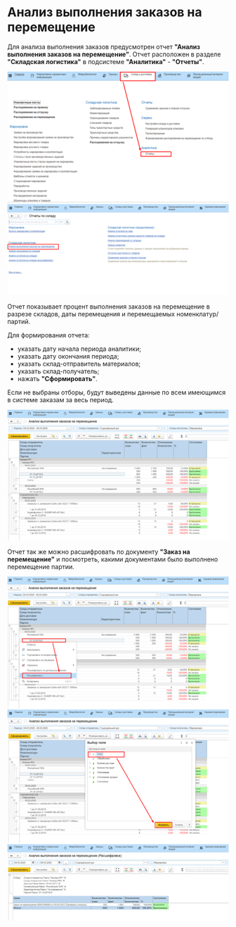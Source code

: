 # Анализ выполнения заказов на перемещение

Для анализа выполнения заказов предусмотрен отчет **"Анализ выполнения заказов на перемещение"**. Отчет расположен в разделе **"Складская логистика"** в подсистеме **"Аналитика"** - **"Отчеты"**.

![](../../../../Manufacture/Cheese/PalletMoving/PalletMoving.assets/image-18.png)
![](../../../../Manufacture/Cheese/PalletMoving/PalletMoving.assets/image-19.png)

Отчет показывает процент выполнения заказов на перемещение в разрезе складов, даты перемещения и перемещаемых номенклатур/партий.

Для формирования отчета:

- указать дату начала периода аналитики;
- указать дату окончания периода;
- указать склад-отправитель материалов;
- указать склад-получатель;
- нажать **"Сформировать"**.

Если не выбраны отборы, будут выведены данные по всем имеющимся в системе заказам за весь период.

![](../../../../Manufacture/Cheese/PalletMoving/PalletMoving.assets/image-14.png)

Отчет так же можно расшифровать по документу **"Заказ на перемещение"** и посмотреть, какими документами было выполнено перемещение партии.

![](../../../../Manufacture/Cheese/PalletMoving/PalletMoving.assets/image-15.png)
![](../../../../Manufacture/Cheese/PalletMoving/PalletMoving.assets/image-16.png)
![](../../../../Manufacture/Cheese/PalletMoving/PalletMoving.assets/image-17.png)